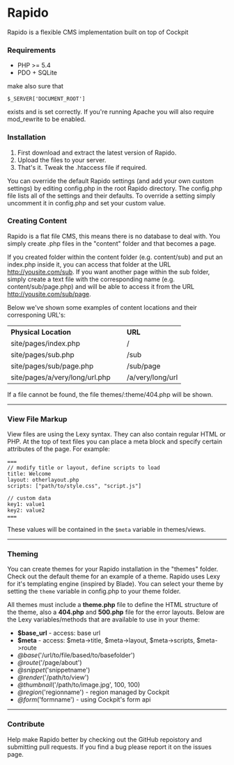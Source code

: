 Rapido
======

Rapido is a flexible CMS implementation built on top of Cockpit


### Requirements

* PHP >= 5.4
* PDO + SQLite

make also sure that

    $_SERVER['DOCUMENT_ROOT']

exists and is set correctly. If you're running Apache you will also require mod_rewrite to be enabled.


### Installation

1. First download and extract the latest version of Rapido.
2. Upload the files to your server.
3. That's it. Tweak the .htaccess file if required.

You can override the default Rapido settings (and add your own custom settings) by editing config.php in the root Rapido directory.
The config.php file lists all of the settings and their defaults. To override a setting simply uncomment it in config.php and set your custom value.


### Creating Content

Rapido is a flat file CMS, this means there is no database to deal with. You simply create .php files in the "content" folder and that becomes a page.

If you created folder within the content folder (e.g. content/sub) and put an index.php inside it, you can access that folder at the URL http://yousite.com/sub. If you want another page within the sub folder, simply create a text file with the corresponding name (e.g. content/sub/page.php) and will be able to access it from the URL http://yousite.com/sub/page.

Below we've shown some examples of content locations and their corresponing URL's:

<table>
    <tbody>
        <tr>
            <th align="left">Physical Location</th>
            <th align="left">URL</th>
        </tr>
        <tr>
            <td>site/pages/index.php</td>
            <td>/</td>
        </tr>
        <tr>
            <td>site/pages/sub.php</td>
            <td>/sub</td>
        </tr>
        <tr>
            <td>site/pages/sub/page.php</td>
            <td>/sub/page</td>
        </tr>
        <tr>
            <td>site/pages/a/very/long/url.php&nbsp;&nbsp;&nbsp;&nbsp;&nbsp;</td>
            <td>/a/very/long/url</td>
        </tr>
    </tbody>
</table>

If a file cannot be found, the file themes/:theme/404.php will be shown.

<hr/>

### View File Markup

View files are using the Lexy syntax. They can also contain regular HTML or PHP. At the top of text files you can place a meta block and specify certain attributes of the page. For example:

    ===
    // modify title or layout, define scripts to load
    title: Welcome
    layout: otherlayout.php
    scripts: ["path/to/style.css", "script.js"]

    // custom data
    key1: value1
    key2: value2
    ===

These values will be contained in the  <code>$meta</code> variable in themes/views.

<hr/>

### Theming

You can create themes for your Rapido installation in the "themes" folder. Check out the default theme for an example of a theme. Rapido uses Lexy for it's templating engine (inspired by Blade). You can select your theme by setting the <code>theme</code> variable in config.php to your theme folder.

All themes must include a **theme.php** file to define the HTML structure of the theme, also a **404.php** and **500.php** file for the error layouts. Below are the Lexy variables/methods that are available to use in your theme:

- **$base_url** - access: base url
- **$meta** - access: $meta->title, $meta->layout, $meta->scripts, $meta->route
- _@base_('/url/to/file/based/to/basefolder')
- _@route_('/page/about')
- _@snippet_('snippetname')
- _@render_('/path/to/view')
- _@thumbnail_('/path/to/image.jpg', 100, 100)
- _@region_('regionname') - region managed by Cockpit
- _@form_('formname') - using Cockpit's form api

<hr/>

### Contribute

Help make Rapido better by checking out the GitHub repoistory and submitting pull requests. If you find a bug please report it on the issues page.
